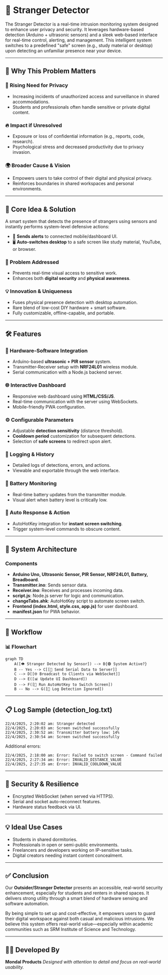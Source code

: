 # 🚨 Stranger Detector

The Stranger Detector is a real-time intrusion monitoring system designed to enhance user privacy and security. It leverages hardware-based detection (Arduino + ultrasonic sensors) and a sleek web-based interface for real-time control, alerting, and management. This intelligent system switches to a predefined "safe" screen (e.g., study material or desktop) upon detecting an unfamiliar presence near your device.

---

## 🧠 Why This Problem Matters

### 🚨 Rising Need for Privacy

* Increasing incidents of unauthorized access and surveillance in shared accommodations.
* Students and professionals often handle sensitive or private digital content.

### 🔥 Impact if Unresolved

* Exposure or loss of confidential information (e.g., reports, code, research).
* Psychological stress and decreased productivity due to privacy invasion.

### 🌍 Broader Cause & Vision

* Empowers users to take control of their digital and physical privacy.
* Reinforces boundaries in shared workspaces and personal environments.

---

## 🌟 Core Idea & Solution

A smart system that detects the presence of strangers using sensors and instantly performs system-level defensive actions:

* 🔔 **Sends alerts** to connected mobile/dashboard UI.
* 🖥️ **Auto-switches desktop** to a safe screen like study material, YouTube, or browser.

### 🧠 Problem Addressed

* Prevents real-time visual access to sensitive work.
* Enhances both **digital security** and **physical awareness**.

### 💡 Innovation & Uniqueness

* Fuses physical presence detection with desktop automation.
* Rare blend of low-cost DIY hardware + smart software.
* Fully customizable, offline-capable, and portable.

---

## 🛠 Features

### 🔌 Hardware-Software Integration

* Arduino-based **ultrasonic + PIR sensor** system.
* Transmitter-Receiver setup with **NRF24L01** wireless module.
* Serial communication with a Node.js backend server.

### 🌐 Interactive Dashboard

* Responsive web dashboard using **HTML/CSS/JS**.
* Real-time communication with the server using WebSockets.
* Mobile-friendly PWA configuration.

### ⚙️ Configurable Parameters

* Adjustable **detection sensitivity** (distance threshold).
* **Cooldown period** customization for subsequent detections.
* Selection of **safe screens** to redirect upon alert.

### 🔁 Logging & History

* Detailed logs of detections, errors, and actions.
* Viewable and exportable through the web interface.

### 🪫 Battery Monitoring

* Real-time battery updates from the transmitter module.
* Visual alert when battery level is critically low.

### 🎯 Auto Response & Action

* AutoHotKey integration for **instant screen switching**.
* Trigger system-level commands to obscure content.

---

## 🧱 System Architecture

### Components

* **Arduino Uno, Ultrasonic Sensor, PIR Sensor, NRF24L01, Battery, Breadboard**.
* **Transmitter.ino**: Sends sensor data.
* **Receiver.ino**: Receives and processes incoming data.
* **script.js**: Node.js server for logic and communication.
* **changeTabs.ahk**: AutoHotKey script to automate screen switch.
* **Frontend (index.html, style.css, app.js)** for user dashboard.
* **manifest.json** for PWA behavior.

---

## 🔄 Workflow

### 📊 Flowchart

```mermaid
graph TD
    A([👁️ Stranger Detected by Sensor]) --> B{🟢 System Active?}
    B -- Yes --> C[[🔄 Send Serial Data to Server]]
    C --> D[[🌐 Broadcast to Clients via WebSocket]]
    D --> E([📊 Update UI Dashboard])
    D --> F([🔀 Run AutoHotKey to Switch Screen])
    B -- No --> G([📁 Log Detection Ignored])
```

---

## 📋 Log Sample (detection\_log.txt)

```
22/4/2025, 2:20:02 am: Stranger detected
22/4/2025, 2:20:03 am: Screen switched successfully
22/4/2025, 2:30:52 am: Transmitter battery low: 14%
22/4/2025, 2:30:54 am: Screen switched successfully
```

Additional errors:

```
22/4/2025, 2:18:00 am: Error: Failed to switch screen - Command failed
22/4/2025, 2:27:34 am: Error: INVALID_DISTANCE_VALUE
22/4/2025, 2:27:35 am: Error: INVALID_COOLDOWN_VALUE
```

---

## 🔐 Security & Resilience

* Encrypted WebSocket (when served via HTTPS).
* Serial and socket auto-reconnect features.
* Hardware status feedback via UI.

---

## 💡 Ideal Use Cases

* Students in shared dormitories.
* Professionals in open or semi-public environments.
* Freelancers and developers working on IP-sensitive tasks.
* Digital creators needing instant content concealment.

---

## ✅ Conclusion

Our **Outsider/Stranger Detector** presents an accessible, real-world security enhancement, especially for students and renters in shared spaces. It delivers strong utility through a smart blend of hardware sensing and software automation.

By being simple to set up and cost-effective, it empowers users to guard their digital workspace against both casual and malicious intrusions. We believe this system offers real-world value—especially within academic communities such as SRM Institute of Science and Technology.

---

## 🧑‍💻 Developed By

**Mondal Products**
*Designed with attention to detail and focus on real-world usability.*
